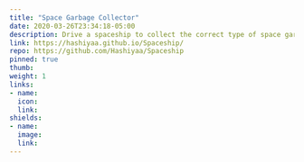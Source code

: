 ```yaml
---
title: "Space Garbage Collector"
date: 2020-03-26T23:34:18-05:00
description: Drive a spaceship to collect the correct type of space garbage!
link: https://hashiyaa.github.io/Spaceship/
repo: https://github.com/Hashiyaa/Spaceship
pinned: true
thumb:
weight: 1
links:
- name: 
  icon: 
  link: 
shields:
- name: 
  image: 
  link: 
---
```

